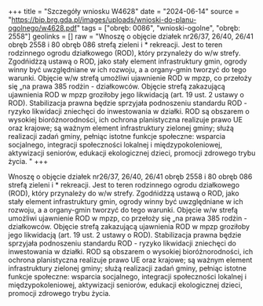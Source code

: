 +++
title = "Szczegóły wniosku W4628"
date = "2024-06-14"
source = "https://bip.brg.gda.pl/images/uploads/wnioski-do-planu-ogolnego/w4628.pdf"
tags = ["obręb: 0086", "wnioski-ogolne", "obręb: 2558"]
geolinks = []
raw = "Wnoszę o objęcie działek nr26/37, 26/40, 26/41 obręb 2558 i 80 obręb 086 strefą zieleni i * rekreacji. Jest to teren rodzinnego ogrodu działkowego (ROD), który przynależy do w/w strefy. Zgodńidżzą ustawą o ROD, jako stały element infrastruktury gmin, ogrody winny być uwzględniane w ich rozwoju, a a organy-gmin tworzyć do tego warunki. Objęcie w/w strefą umożliwi ujawnienie ROD w mpzp, co przełoży się „na prawa 385 rodżin - działkowców. Objęcie strefą zakazującą ujawnienia ROD w mpzp groziłoby jego likwidacją (art. 19 ust. 2 ustawy o ROD). Stabilizacja prawna będzie sprzyjała podnoszeniu standardu ROD - ryzyko likwidacji zniechęci do inwestowania w działki. ROD są obszarem o wysokiej bioróżnorodności, ich ochrona planistyczna realizuje prawo UE oraz krajowe; są ważnym element infrastruktury zielonej gminy; służą realizacji zadań gminy, pełniąc istotne funkcje społeczne: wsparcia socjalnego, integracji społeczności lokalnej i międzypokoleniowej, aktywizacji seniorów, edukacji ekologicznej dzieci, promocji zdrowego trybu życia. "
+++

Wnoszę o objęcie działek nr26/37, 26/40, 26/41 obręb 2558 i 80 obręb 086 strefą zieleni i *
rekreacji. Jest to teren rodzinnego ogrodu działkowego (ROD), który przynależy do w/w strefy. Zgodńidżzą
ustawą o ROD, jako stały element infrastruktury gmin, ogrody winny być uwzględniane w ich rozwoju, a
a organy-gmin tworzyć do tego warunki. Objęcie w/w strefą umożliwi ujawnienie ROD w mpzp, co przełoży się
„na prawa 385 rodżin - działkowców. Objęcie strefą zakazującą ujawnienia ROD w mpzp groziłoby jego
likwidacją (art. 19 ust. 2 ustawy o ROD). Stabilizacja prawna będzie sprzyjała podnoszeniu standardu ROD -
ryzyko likwidacji zniechęci do inwestowania w działki. ROD są obszarem o wysokiej bioróżnorodności, ich
ochrona planistyczna realizuje prawo UE oraz krajowe; są ważnym element infrastruktury zielonej gminy;
służą realizacji zadań gminy, pełniąc istotne funkcje społeczne: wsparcia socjalnego, integracji społeczności
lokalnej i międzypokoleniowej, aktywizacji seniorów, edukacji ekologicznej dzieci, promocji zdrowego trybu
życia.



